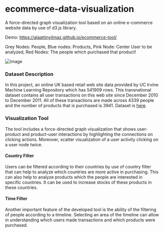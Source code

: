 # ecommerce-data-visualization
A force-directed graph visualization tool based on an online e-commerce website data by use of d3.js library.

Demo: https://alaattinyilmaz.github.io/ecommerce-tool/

Grey Nodes: People, Blue nodes: Products, Pink Node: Center User to be analyzed, Red Nodes: The people which purchased that product!

![image](https://user-images.githubusercontent.com/22120701/104111507-9a0ce900-52f3-11eb-9d72-ed03aa2ad8e1.png)

### Dataset Description
In this project, an online UK based retail web site data provided by UC Irvine Machine Learning Repository which has 541909 rows. This transnational dataset contains all user transactions on this web site since December 2010 to December 2011. All of these transactions are made across 4339 people and the number of products that is purchased is 3941. Dataset is [here](https://archive.ics.uci.edu/ml/datasets/online+retail).

### Visualization Tool
The tool includes a force-directed graph visualization that shows user-product and product-user interactions by highlighting the connections on clicking actions. Moreover, scatter visualization of a user activity clicking on a user node twice.
#### Country Filter
Users can be filtered according to their countries by use of country filter that can help to analyze which countries are more active in purchasing. This can also help to analyze products which the people are interested in specific countries. It can be used to increase stocks of these products in these
countries.
#### Time Filter
Another important feature of the developed tool is the ability of the filtering of people according to a timeline. Selecting an area of the timeline can allow in understanding which users made transactions and which products were purchased.
